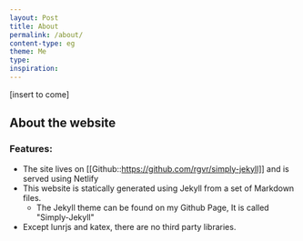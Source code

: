 ```yaml
---
layout: Post
title: About
permalink: /about/
content-type: eg
theme: Me
type: 
inspiration:
---
```


[insert to come]

## About the website

### Features:


- The site lives on [[Github::https://github.com/rgvr/simply-jekyll]] and is served using Netlify
- This website is statically generated using Jekyll from a set of Markdown files.
  - The Jekyll theme can be found on my Github Page, It is called "Simply-Jekyll"
- Except lunrjs and katex, there are no third party libraries.